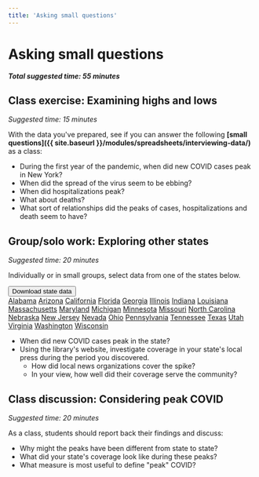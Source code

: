 ```yaml
---
title: 'Asking small questions'
---
```


# Asking small questions

***Total suggested time: 55 minutes***

## Class exercise: Examining highs and lows
*Suggested time: 15 minutes*

With the data you've prepared, see if you can answer the following **[small questions]({{ site.baseurl }}/modules/spreadsheets/interviewing-data/)** as a class:

* During the first year of the pandemic, when did new COVID cases peak in New York?
* When did the spread of the virus seem to be ebbing?
* When did hospitalizations peak?
* What about deaths?
* What sort of relationships did the peaks of cases, hospitalizations and death seem to have?

## Group/solo work: Exploring other states
*Suggested time: 20 minutes*

Individually or in small groups, select data from one of the states below.

<div class="dropdown text-center">
  <button class="btn btn-primary dropdown-toggle"
          type="button" id="dropdownMenu1" data-toggle="dropdown"
          aria-haspopup="true" aria-expanded="false">
    Download state data
  </button>
  <div class="dropdown-menu" aria-labelledby="dropdownMenu1">
    <a class="dropdown-item" href="https://explore.covidtracking.com/download/state/al.csv">Alabama</a>
    <a class="dropdown-item" href="https://explore.covidtracking.com/download/state/az.csv">Arizona</a>
    <a class="dropdown-item" href="https://explore.covidtracking.com/download/state/ca.csv">California</a>
    <a class="dropdown-item" href="https://explore.covidtracking.com/download/state/fl.csv">Florida</a>
    <a class="dropdown-item" href="https://explore.covidtracking.com/download/state/ga.csv">Georgia</a>
    <a class="dropdown-item" href="https://explore.covidtracking.com/download/state/il.csv">Illinois</a>
    <a class="dropdown-item" href="https://explore.covidtracking.com/download/state/in.csv">Indiana</a>
    <a class="dropdown-item" href="https://explore.covidtracking.com/download/state/la.csv">Louisiana</a>
    <a class="dropdown-item" href="https://explore.covidtracking.com/download/state/ma.csv">Massachusetts</a>
    <a class="dropdown-item" href="https://explore.covidtracking.com/download/state/md.csv">Maryland</a>
    <a class="dropdown-item" href="https://explore.covidtracking.com/download/state/mi.csv">Michigan</a>
    <a class="dropdown-item" href="https://explore.covidtracking.com/download/state/mn.csv">Minnesota</a>
    <a class="dropdown-item" href="https://explore.covidtracking.com/download/state/mo.csv">Missouri</a>
    <a class="dropdown-item" href="https://explore.covidtracking.com/download/state/nc.csv">North Carolina</a>
    <a class="dropdown-item" href="https://explore.covidtracking.com/download/state/ne.csv">Nebraska</a>
    <a class="dropdown-item" href="https://explore.covidtracking.com/download/state/nj.csv">New Jersey</a>
    <a class="dropdown-item" href="https://explore.covidtracking.com/download/state/nv.csv">Nevada</a>
    <a class="dropdown-item" href="https://explore.covidtracking.com/download/state/oh.csv">Ohio</a>
    <a class="dropdown-item" href="https://explore.covidtracking.com/download/state/pa.csv">Pennsylvania</a>
    <a class="dropdown-item" href="https://explore.covidtracking.com/download/state/tn.csv">Tennessee</a>
    <a class="dropdown-item" href="https://explore.covidtracking.com/download/state/tx.csv">Texas</a>
    <a class="dropdown-item" href="https://explore.covidtracking.com/download/state/ut.csv">Utah</a>
    <a class="dropdown-item" href="https://explore.covidtracking.com/download/state/va.csv">Virginia</a>
    <a class="dropdown-item" href="https://explore.covidtracking.com/download/state/wa.csv">Washington</a>
    <a class="dropdown-item" href="https://explore.covidtracking.com/download/state/wi.csv">Wisconsin</a>
  </div>
</div>

* When did new COVID cases peak in the state?
* Using the library's website, investigate coverage in your state's local press during the period you discovered.
  * How did local news organizations cover the spike?
  * In your view, how well did their coverage serve the community?

## Class discussion: Considering peak COVID
*Suggested time: 20 minutes*

As a class, students should report back their findings and discuss:

* Why might the peaks have been different from state to state?
* What did your state's coverage look like during these peaks?
* What measure is most useful to define "peak" COVID?